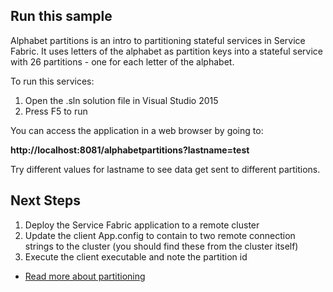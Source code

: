 ## Run this sample

Alphabet partitions is an intro to partitioning stateful services in Service Fabric. It uses letters of the alphabet as partition keys into a stateful service with 26 partitions - one for each letter of the alphabet.

To run this services:

1. Open the .sln solution file in Visual Studio 2015
2. Press F5 to run

You can access the application in a web browser by going to:

**http://localhost:8081/alphabetpartitions?lastname=test**

Try different values for lastname to see data get sent to different partitions.

## Next Steps

1. Deploy the Service Fabric application to a remote cluster
2. Update the client App.config to contain to two remote connection strings to the cluster (you should find these from the cluster itself)
3. Execute the client executable and note the partition id


- [Read more about partitioning](https://azure.microsoft.com/en-us/documentation/articles/service-fabric-concepts-partitioning)
 